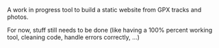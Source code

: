 A work in progress tool to build a static website from GPX tracks and photos.

For now, stuff still needs to be done (like having a 100% percent working tool, cleaning code, handle errors correctly, ...)
